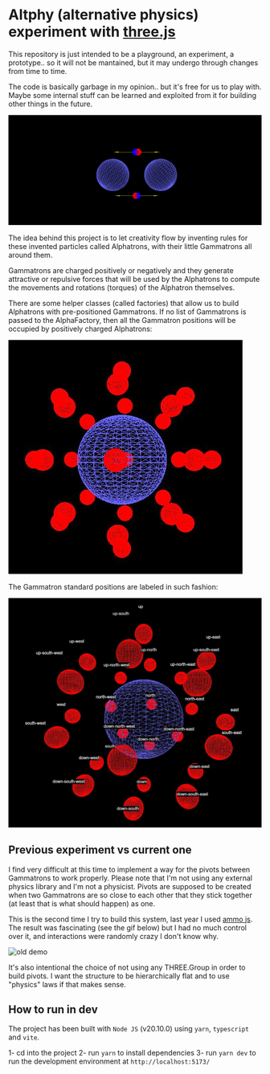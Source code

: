 # Altphy (alternative physics) experiment with [three.js](https://threejs.org/)

This repository is just intended to be a playground, an experiment, a prototype.. so it will not be mantained, but it may undergo through changes from time to time.

The code is basically garbage in my opinion.. but it's free for us to play with. Maybe some internal stuff can be learned and exploited from it for building other things in the future.

![demo](docs/assets/altphy-simple-demo.gif)

The idea behind this project is to let creativity flow by inventing rules for these invented particles called Alphatrons, with their little Gammatrons all around them.

Gammatrons are charged positively or negatively and they generate attractive or repulsive forces that will be used by the Alphatrons to compute the movements and rotations (torques) of the Alphatron themselves.

There are some helper classes (called factories) that allow us to build Alphatrons with pre-positioned Gammatrons. If no list of Gammatrons is passed to the AlphaFactory, then all the Gammatron positions will be occupied by positively charged Alphatrons:

![gamma positions](docs/assets/gamma-positions-no-labels.jpg)

The Gammatron standard positions are labeled in such fashion:

![gamma labels](docs/assets/gamma-positions.jpg)

## Previous experiment vs current one

I find very difficult at this time to implement a way for the pivots between Gammatrons to work properly. Please note that I'm not using any external physics library and I'm not a physicist.
Pivots are supposed to be created when two Gammatrons are so close to each other that they stick together (at least that is what should happen) as one.

This is the second time I try to build this system, last year I used [ammo js](https://github.com/kripken/ammo.js). The result was fascinating (see the gif below) but I had no much control over it, and interactions were randomly crazy I don't know why.

![old demo](docs/assets/last-year-altphy.gif)

It's also intentional the choice of not using any THREE.Group in order to build pivots. I want the structure to be hierarchically flat and to use "physics" laws if that makes sense.

## How to run in dev

The project has been built with `Node JS` (v20.10.0) using `yarn`, `typescript` and `vite`.

1- cd into the project
2- run `yarn` to install dependencies
3- run `yarn dev` to run the development environment at `http://localhost:5173/`
